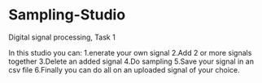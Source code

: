 # Sampling-Studio
Digital signal processing, Task 1

In this studio you can:
  1.enerate your own signal
  2.Add 2 or more signals together 
  3.Delete an added signal 
  4.Do sampling
  5.Save your signal in an csv file
  6.Finally you can do all on an uploaded signal of your choice.

